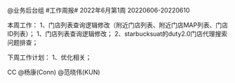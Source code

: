 @业务后台组 #工作周报#
2022年6月第1周 20220606-20220610

本周工作：
1、门店列表查询逻辑修改（附近门店列表、附近门店MAP列表、门店ID列表）；
1、门店列表查询逻辑修改；
2、starbucksuat的duty2.0门店代理搜索问题排查；

下周工作计划：
1、优化相关；

CC @杨康(Conn) @范晓伟(KUN)